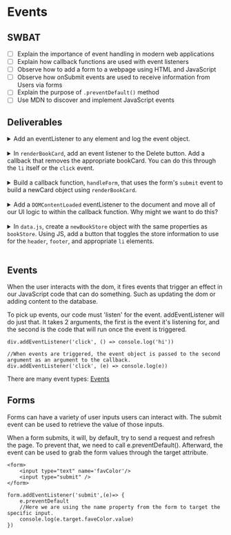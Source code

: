 # Events

## SWBAT
- [ ] Explain the importance of event handling in modern web applications
- [ ] Explain how callback functions are used with event listeners
- [ ] Observe how to add a form to a webpage using HTML and JavaScript
- [ ] Observe how onSubmit events are used to receive information from Users via forms
- [ ] Explain the purpose of `.preventDefault()` method
- [ ] Use MDN to discover and implement JavaScript events

## Deliverables 

<details>
    <summary>Add an eventListener to any element and log the event object.</summary>

    const bodyElement = document.querySelector('body');

    // Why do we pass a callback function expression and not a function invocation?
    body.addEventListener('click', e => console.log(e));
</details>
<br>
<details>
    <summary>In <code>renderBookCard</code>, add an event listener to the Delete button.
    Add a callback that removes the appropriate bookCard. You can do this through the <code>li</code> itself or the <code>click</code> event.</summary>
<br>
<code>  
    
    // through 'click' event
    btn.addEventListener('click', e => e.target.parentElement.remove());

    // directly through li
    btn.addEventListener('click', () => li.remove());

</code>
</details>
<br>
<details>
    <summary>Build a callback function, <code>handleForm</code>, that uses the form's <code>submit</code> event to build a newCard object using <code>renderBookCard</code>. </summary>
<br>
<code>  
    
    function handleForm(e){
        
        // prevent default page refresh
        e.preventDefault();
        
        // build new book object
        const book = {
            title: e.target.title.value,
            author: e.target.author.value,
            price: e.target.price.value,
            imageUrl: e.target.imageUrl.value,
            inventory:e.target.inventory.value,
            reviews: []
        }

        // pass newly made book object to renderBookCard
        renderBookCard(book);
    }

    // add eventListener to form#book-form handle form submit event
    document.querySelector('#book-form').addEventListener('submit', handleForm)

</code>
</details>
<br>
<details>
    <summary>Add a <code>DOMContentLoaded</code> eventListener to the document and move all of our UI logic to within the callback function. Why might we want to do this?</summary>
<br>
<code>  

    document.addEventListener('DOMContentLoaded', () => {
        // ...all DOM dependent rendering / event handling logic here
    });

</code>
</details>
<br>
<details>
    <summary>In <code>data.js</code>, create a <code>newBookStore</code> object with the same properties as <code>bookStore</code>. Using JS, add a button that toggles the store information to use for the <code>header</code>, <code>footer</code>, and appropriate <code>li</code> elements.</summary>
<br>
<code>  

    // data.js
        
        const secondBookStore = {
            location: "New York",
            address:'999 st ne NYC ny 11111',
            ...
        }

    // index.html
    
        <div class="container">
            <div class="vertical-center">
                <button id="switch-btn">Switch Stores</button>
            </div>
        </div>

    // index.js

        function renderBookList(bookStore) {
            bookStore.inventory.forEach(renderBookCard);
        }

        function clearBookList() {
            document.querySelectorAll('li').forEach(li => li.remove());
        }

        function loadPage(bookStore) {
            renderHeader(bookStore);
            renderFooter(bookStore);
            renderBookList(bookStore);
        }

        // Initial page load with Store I
        loadPage(bookStore);

        // Define mutable variable to handle conditional logic
        // in switchStore() below
        let toggleSwitch = false;

        function switchStore() {

            // Each invocation, reassign toggleSwitch to its opposite
            toggleSwitch = !toggleSwitch;

            // Conditional logic to dynamically render each store's page
            if (!toggleSwitch) {

                // Clear out previously rendered list of books
                clearBookList();

                // Re-render header, footer, and booklist for Store I
                loadPage(bookStore);
            } else {
                // Clear out previously rendered list of books
                clearBookList();

                // Re-render header, footer, and booklist for Store II
                loadPage(secondBookStore)
            }
        }

</code>
</details>
<br>

## Events
When the user interacts with the dom, it fires events that trigger an effect in our JavaScript code that can do something. Such as updating the dom or adding content to the database. 

To pick up events, our code must 'listen' for the event. addEventListener will do just that. It takes 2 arguments, the first is the event it's listening for, and the second is the code that will run once the event is triggered.

```
div.addEventListener('click', () => console.log('hi'))

//When events are triggered, the event object is passed to the second argument as an argument to the callback.
div.addEventListener('click', (e) => console.log(e))

```

There are many event types: [Events](https://developer.mozilla.org/en-US/docs/Web/Events)


## Forms
Forms can have a variety of user inputs users can interact with.
The submit event can be used to retrieve the value of those inputs. 

When a form submits, it will, by default, try to send a request and refresh the page. To prevent that, we need to call e.preventDefault(). Afterward, the event can be used to grab the form values through the target attribute.

```
<form>
    <input type="text" name='favColor'/>
    <input type="submit" />
</form>

form.addEventListener('submit',(e)=> {
    e.preventDefault
    //Here we are using the name property from the form to target the specific input.
    console.log(e.target.faveColor.value)
})

```